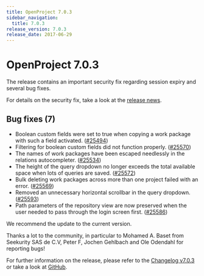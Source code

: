 ```yaml
---
title: OpenProject 7.0.3
sidebar_navigation:
  title: 7.0.3
release_version: 7.0.3
release_date: 2017-06-29
---
```



# OpenProject 7.0.3

The release contains an important security fix regarding session expiry
and several bug fixes.

For details on the security fix, take a look at the [release
news](https://www.openproject.org/blog/openproject-7-0-3-released/).

## Bug fixes (7)

  - Boolean custom fields were set to true when copying a work package
    with such a field activated.
    ([#25494](https://community.openproject.org/wp/25494))
  - Filtering for boolean custom fields did not function properly.
    ([#25570](https://community.openproject.org/wp/25570))
  - The names of work packages have been escaped needlessly in the
    relations autocompleter.
    ([#25534](https://community.openproject.org/wp/25534))
  - The height of the query dropdown no longer exceeds the total
    available space when lots of queries are saved.
    ([#25572](https://community.openproject.org/wp/25572))
  - Bulk deleting work packages across more than one project failed with
    an error.
    ([#25569](https://community.openproject.org/wp/25569))
  - Removed an unnecessary horizontal scrollbar in the query dropdown.
    ([#25593](https://community.openproject.org/wp/25593))
  - Path parameters of the repository view are now preserved when the
    user needed to pass through the login screen first.
    ([#25586](https://community.openproject.org/wp/25586))

We recommend the update to the current version.

Thanks a lot to the community, in particular to Mohamed A. Baset from
Seekurity SAS de C.V, Peter F, Jochen Gehlbach and Ole Odendahl for
reporting bugs!

For further information on the release, please refer to the [Changelog
v7.0.3](https://community.openproject.org/versions/839) 
or take a look at
[GitHub](https://github.com/opf/openproject/tree/v7.0.3).



